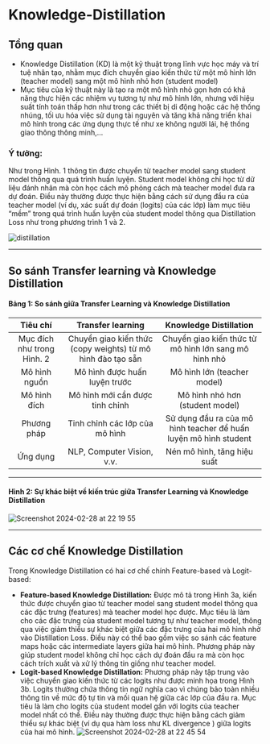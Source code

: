 # Knowledge-Distillation

## Tổng quan
  - Knowledge Distillation (KD) là một kỹ thuật trong lĩnh vực học máy và trí tuệ nhân tạo, nhằm mục đích chuyển giao kiến thức từ một mô hình lớn (teacher model) sang một mô hình nhỏ hơn (student model)
  - Mục tiêu của kỹ thuật này là tạo ra một mô hình nhỏ gọn hơn có khả năng thực hiện các nhiệm vụ tương tự như mô hình lớn, nhưng với hiệu suất tính toán thấp hơn như trong các thiết bị di động hoặc các hệ thống nhúng, tối ưu hóa việc sử dụng tài nguyên và tăng khả năng triển khai mô hình trong các ứng dụng thực tế như xe không người lái, hệ thống giao thông thông minh,...
### Ý tưởng:
<p> Như trong Hình. 1 thông tin được chuyển từ teacher model sang student model thông qua quá trình huấn luyện. Student model không chỉ học từ dữ liệu đánh nhãn mà còn học cách mô phỏng cách mà teacher model đưa ra dự đoán. Điều này thường được thực hiện bằng cách sử dụng đầu ra của teacher model (ví dụ, xác suất dự đoán (logits) của các lớp) làm mục tiêu “mềm” trong quá trình huấn luyện của student model thông qua Distillation Loss như trong phương trình 1 và 2. </p>

![distillation](https://github.com/leduy-it/Knowledge-Distillation/assets/85160629/2d23be51-aa12-4b4f-8181-aafbf8c9615f)

---
## So sánh Transfer learning và Knowledge Distillation

#### Bảng 1: So sánh giữa Transfer Learning và Knowledge Distillation 
|       Tiêu chí       |      Transfer learning        | Knowledge Distillation     |
| :------------:|:-------------:|:-----:|
|    Mục đích như trong Hình. 2          |      Chuyển giao kiến thức (copy weights) từ mô hình đào tạo sẵn        |  Chuyển giao kiến thức từ mô hình lớn sang mô hình nhỏ   |
|     Mô hình nguồn         |     Mô hình được huấn luyện trước    |  Mô hình lớn (teacher model)   |
|    Mô hình đích         | Mô hình mới cần được tinh chỉnh           |    Mô hình nhỏ hơn (student model)  |
| Phương pháp | Tinh chỉnh các lớp của mô hình | Sử dụng đầu ra của mô hình teacher để huấn luyện mô hình student |
| Ứng dụng | NLP, Computer Vision, v.v. | Nén mô hình, tăng hiệu suất | 

---
#### Hình 2: Sự khác biệt về kiến trúc giữa Transfer Learning và Knowledge Distillation

![Screenshot 2024-02-28 at 22 19 55](https://github.com/leduy-it/Knowledge-Distillation/assets/85160629/30807e5b-6cdc-4501-9c4b-a720780a7b2e)

---------
## Các cơ chế Knowledge Distillation
Trong Knowledge Distillation có hai cơ chế chính Feature-based và Logit-based:
- **Feature-based Knowledge Distillation:** Được mô tả trong Hình 3a, kiến thức được chuyển giao từ teacher model sang student model thông qua các đặc trưng (features) mà teacher model học được. Mục tiêu là làm cho các đặc trưng của student model tương tự như teacher model, thông qua việc giảm thiểu sự khác biệt giữa các đặc trưng của hai mô hình nhờ vào Distillation Loss. Điều này có thể bao gồm việc so sánh các feature maps hoặc các intermediate layers giữa hai mô hình. Phương pháp này giúp student model không chỉ học cách dự đoán đầu ra mà còn học cách trích xuất và xử lý thông tin giống như teacher model.
- **Logit-based Knowledge Distillation:** Phương pháp này tập trung vào việc chuyển giao kiến thức từ các logits như được minh họa trong Hình 3b. Logits thường chứa thông tin ngữ nghĩa cao vì chúng bảo toàn nhiều thông tin về mức độ tự tin và mối quan hệ giữa các lớp của đầu ra. Mục tiêu là làm cho logits của student model gần với logits của teacher model nhất có thể. Điều này thường được thực hiện bằng cách giảm thiểu sự khác biệt (ví dụ qua hàm loss như KL divergence ) giữa logits của hai mô hình.
![Screenshot 2024-02-28 at 22 45 54](https://github.com/leduy-it/Knowledge-Distillation/assets/85160629/02b9c727-ab2c-4f40-b37d-ba033f683d4c)

